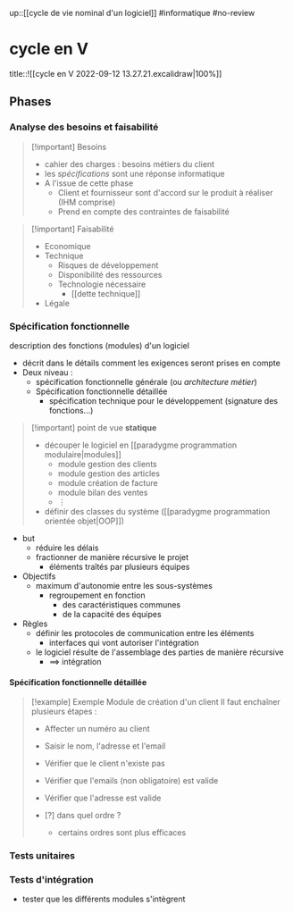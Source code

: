 up::[[cycle de vie nominal d'un logiciel]]
#informatique #no-review 
# cycle en V

title::![[cycle en V 2022-09-12 13.27.21.excalidraw|100%]]

## Phases

### Analyse des besoins et faisabilité
> [!important] Besoins
>  - cahier des charges : besoins métiers du client
>  - les _spécifications_ sont une réponse informatique
>  - A l'issue de cette phase
>      - Client et fournisseur sont d'accord sur le produit à réaliser (IHM comprise)
>      - Prend en compte des contraintes de faisabilité

> [!important] Faisabilité
>  - Economique
>  - Technique
>      - Risques de développement
>      - Disponibilité des ressources
>      - Technologie nécessaire
>          - [[dette technique]]
>  - Légale

### Spécification fonctionnelle
description des fonctions (modules) d'un logiciel
 - décrit dans le détails comment les exigences seront prises en compte
 - Deux niveau :
     - spécification fonctionnelle générale (ou _architecture métier_)
     - Spécification fonctionnelle détaillée
         - spécification technique pour le développement (signature des fonctions...)

> [!important] point de vue **statique**
>  - découper le logiciel en [[paradygme programmation modulaire|modules]]
>      - module gestion des clients
>      - module gestion des articles
>      - module création de facture
>      - module bilan des ventes
>      - $\vdots$
>  - définir des classes du système ([[paradygme programmation orientée objet|OOP]])

 - but 
     - réduire les délais
     - fractionner de manière récursive le projet
         - éléments traîtés par plusieurs équipes
 - Objectifs
     - maximum d'autonomie entre les sous-systèmes
         - regroupement en fonction
             - des caractéristiques communes
             - de la capacité des équipes
 - Règles
     - définir les protocoles de communication entre les éléments
         - interfaces qui vont autoriser l'intégration
     - le logiciel résulte de l'assemblage des parties de manière récursive
         - ==> intégration

#### Spécification fonctionnelle détaillée

> [!example] Exemple
> Module de création d'un client
> Il faut enchaîner plusieurs étapes :
>  - Affecter un numéro au client
>  - Saisir le nom, l'adresse et l'email
>  - Vérifier que le client n'existe pas
>  - Vérifier que l'emails (non obligatoire) est valide
>  - Vérifier que l'adresse est valide
>
> - [?] dans quel ordre ?
>     - certains ordres sont plus efficaces

### Tests unitaires


### Tests d'intégration
 - tester que les différents modules s'intègrent

